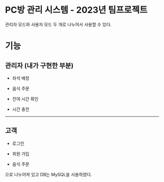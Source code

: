 # PC방 관리 시스템 - 2023년 팀프로젝트 

관리자 모드와 사용자 모드 두 개로 나누어서 사용할 수 있다.

# 기능

## 관리자 (내가 구현한 부분)

- 좌석 배정

- 음식 주문

- 잔여 시간 확인

- 시간 충전 

-----------------

## 고객

- 로그인

- 회원 가입

- 음식 주문

으로 나누어져 있고 DB는 MySQL을 사용하였다.
